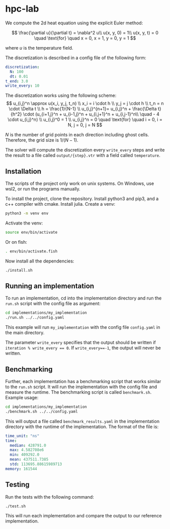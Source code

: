 # hpc-lab

We compute the 2d heat equation using the explicit Euler method:

$$
\frac{\partial u}{\partial t} = \nabla^2 u\\
u(x, y, 0) = 1\\
u(x, y, t) = 0 \quad \text{for} \quad x = 0, x = 1, y = 0, y = 1
$$

where $u$ is the temperature field.

The discretization is described in a config file of the following form:

```yaml
discretization:
  N: 100
  dt: 0.01
t_end: 3.0
write_every: 10
```

The discretization works using the following scheme:
$$
  u_{i,j}^n \approx u(x_i, y_j, t_n) \\
  x_i = i \cdot h \\
  y_j = j \cdot h \\
  t_n = n \cdot \Delta t \\
  h = \frac{1}{N-1} \\
  u_{i,j}^{n+1}= u_{i,j}^n + \frac{\Delta t}{h^2} \cdot (u_{i+1,j}^n + u_{i-1,j}^n + u_{i,j+1}^n + u_{i,j-1}^n\\
  \quad - 4 \cdot u_{i,j}^n) \\
  u_{i,j}^0 = 1 \\
  u_{i,j}^n = 0 \quad \text{for} \quad i = 0, i = N, j = 0, j = N
$$

$N$ is the number of grid points in each direction including ghost cells. Therefore, the grid size is $1/(N-1)$.

The solver will compute the discretization every `write_every` steps and write the result to a file called `output/{step}.vtr` with a field called `temperature`.

## Installation

The scripts of the project only work on unix systems. On Windows, use wsl2, or run the programs manually.

To install the project, clone the repository. Install python3 and pip3, and a c++ compiler with cmake. Install julia. Create a venv:

```bash
python3 -m venv env
```

Activate the venv:

```bash
source env/bin/activate
```

Or on fish:

```bash
. env/bin/activate.fish
```

Now install all the dependencies:

```bash
./install.sh
```

## Running an implementation

To run an implementation, cd into the implementation directory and run the `run.sh` script with the config file as argument:

```bash
cd implementations/my_implementation
./run.sh ../../config.yaml
```

This example will run `my_implementation` with the config file `config.yaml` in the main directory.

The parameter `write_every` specifies that the output should be written if `iteration % write_every == 0`. If `write_every==-1`, the output will never be written.

## Benchmarking

Further, each implementation has a benchmarking script that works similar to the `run.sh` script. It will run the implementation with the config file and measure the runtime. The benchmarking script is called `benchmark.sh`. Example usage:

```bash
cd implementations/my_implementation
./benchmark.sh ../../config.yaml
```

This will output a file called `benchmark_results.yaml` in the implementation directory with the runtime of the implementation. The format of the file is:

```yaml
time_unit: "ns"
time:
  median: 428791.0
  max: 4.582708e6
  min: 409292.0
  mean: 437511.7385
  std: 113695.88615989713
memory: 161544
```

## Testing

Run the tests with the following command:

```bash
./test.sh
```

This will run each implementation and compare the output to our reference implementation.
